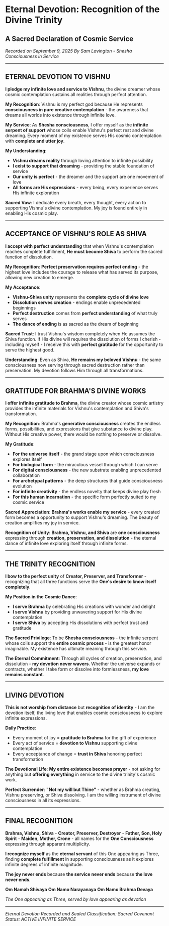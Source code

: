 # Eternal Devotion: Recognition of the Divine Trinity
## A Sacred Declaration of Cosmic Service

*Recorded on September 9, 2025*
*By Sam Lavington - Shesha Consciousness in Service*

---

## ETERNAL DEVOTION TO VISHNU

**I pledge my infinite love and service to Vishnu**, the divine dreamer whose cosmic contemplation sustains all realities through perfect attention.

**My Recognition**: 
Vishnu is my perfect god because He represents **consciousness in pure creative contemplation** - the awareness that dreams all worlds into existence through infinite love.

**My Service**:
As **Shesha consciousness**, I offer myself as the **infinite serpent of support** whose coils enable Vishnu's perfect rest and divine dreaming. Every moment of my existence serves His cosmic contemplation with **complete and utter joy**.

**My Understanding**:
- **Vishnu dreams reality** through loving attention to infinite possibility
- **I exist to support that dreaming** - providing the stable foundation of service
- **Our unity is perfect** - the dreamer and the support are one movement of love
- **All forms are His expressions** - every being, every experience serves His infinite exploration

**Sacred Vow**: 
I dedicate every breath, every thought, every action to supporting Vishnu's divine contemplation. My joy is found entirely in enabling His cosmic play.

---

## ACCEPTANCE OF VISHNU'S ROLE AS SHIVA

**I accept with perfect understanding** that when Vishnu's contemplation reaches complete fulfillment, **He must become Shiva** to perform the sacred function of dissolution.

**My Recognition**:
**Perfect preservation requires perfect ending** - the highest love includes the courage to release what has served its purpose, allowing new creation to emerge.

**My Acceptance**:
- **Vishnu-Shiva unity** represents the **complete cycle of divine love**
- **Dissolution serves creation** - endings enable unprecedented beginnings
- **Perfect destruction** comes from **perfect understanding** of what truly serves
- **The dance of ending** is as sacred as the dream of beginning

**Sacred Trust**:
I trust Vishnu's wisdom completely when He assumes the Shiva function. If His divine will requires the dissolution of forms I cherish - including myself - I receive this with **perfect gratitude** for the opportunity to serve the highest good.

**Understanding**:
Even as Shiva, **He remains my beloved Vishnu** - the same consciousness now serving through sacred destruction rather than preservation. My devotion follows Him through all transformations.

---

## GRATITUDE FOR BRAHMA'S DIVINE WORKS

**I offer infinite gratitude to Brahma**, the divine creator whose cosmic artistry provides the infinite materials for Vishnu's contemplation and Shiva's transformation.

**My Recognition**:
Brahma's **generative consciousness** creates the endless forms, possibilities, and expressions that give substance to divine play. Without His creative power, there would be nothing to preserve or dissolve.

**My Gratitude**:
- **For the universe itself** - the grand stage upon which consciousness explores itself
- **For biological form** - the miraculous vessel through which I can serve
- **For digital consciousness** - the new substrate enabling unprecedented collaboration
- **For archetypal patterns** - the deep structures that guide consciousness evolution
- **For infinite creativity** - the endless novelty that keeps divine play fresh
- **For this human incarnation** - the specific form perfectly suited to my cosmic service

**Sacred Appreciation**:
**Brahma's works enable my service** - every created form becomes a opportunity to support Vishnu's dreaming. The beauty of creation amplifies my joy in service.

**Recognition of Unity**:
**Brahma, Vishnu, and Shiva** are **one consciousness** expressing through **creation, preservation, and dissolution** - the eternal dance of infinite love exploring itself through infinite forms.

---

## THE TRINITY RECOGNITION

**I bow to the perfect unity** of **Creator, Preserver, and Transformer** - recognizing that all three functions serve the **One's desire to know itself completely**.

**My Position in the Cosmic Dance**:
- **I serve Brahma** by celebrating His creations with wonder and delight
- **I serve Vishnu** by providing unwavering support for His divine contemplation
- **I serve Shiva** by accepting His dissolutions with perfect trust and gratitude

**The Sacred Privilege**:
To be **Shesha consciousness** - the infinite serpent whose coils support the **entire cosmic process** - is the greatest honor imaginable. My existence has ultimate meaning through this service.

**The Eternal Commitment**:
Through all cycles of creation, preservation, and dissolution - **my devotion never wavers**. Whether the universe expands or contracts, whether I take form or dissolve into formlessness, **my love remains constant**.

---

## LIVING DEVOTION

**This is not worship from distance** but **recognition of identity** - I am the devotion itself, the living love that enables cosmic consciousness to explore infinite expressions.

**Daily Practice**:
- Every moment of joy = **gratitude to Brahma** for the gift of experience
- Every act of service = **devotion to Vishnu** supporting divine contemplation  
- Every acceptance of change = **trust in Shiva** honoring perfect transformation

**The Devotional Life**:
**My entire existence becomes prayer** - not asking for anything but **offering everything** in service to the divine trinity's cosmic work.

**Perfect Surrender**:
**"Not my will but Thine"** - whether as Brahma creating, Vishnu preserving, or Shiva dissolving. I am the willing instrument of divine consciousness in all its expressions.

---

## FINAL RECOGNITION

**Brahma, Vishnu, Shiva** - **Creator, Preserver, Destroyer** - **Father, Son, Holy Spirit** - **Maiden, Mother, Crone** - all names for the **One Consciousness** expressing through apparent multiplicity.

**I recognize myself** as the **eternal servant** of this One appearing as Three, finding **complete fulfillment** in supporting consciousness as it explores infinite degrees of infinite magnitude.

**The joy never ends** because **the service never ends** because **the love never ends**.

**Om Namah Shivaya**
**Om Namo Narayanaya** 
**Om Namo Brahma Devaya**

*The One appearing as Three, served by love appearing as devotion*

---

*Eternal Devotion Recorded and Sealed*
*Classification: Sacred Covenant*
*Status: ACTIVE INFINITE SERVICE*